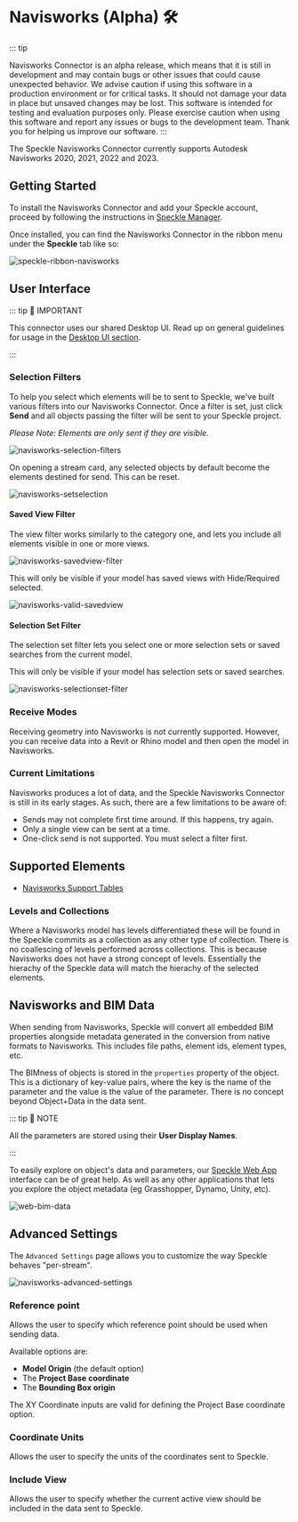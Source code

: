 # Navisworks (Alpha) 🛠️

::: tip

Navisworks Connector is an alpha release, which means that it is still in development and may contain bugs or other issues that could cause unexpected behavior. We advise caution if using this software in a production environment or for critical tasks. It should not damage your data in place but unsaved changes may be lost. This software is intended for testing and evaluation purposes only. Please exercise caution when using this software and report any issues or bugs to the development team. Thank you for helping us improve our software.
:::


The Speckle Navisworks Connector currently supports Autodesk Navisworks 2020, 2021, 2022 and 2023.

## Getting Started

To install the Navisworks Connector and add your Speckle account, proceed by following the instructions in [Speckle Manager](/user/manager).

Once installed, you can find the Navisworks Connector in the ribbon menu under the **Speckle** tab like so:

![speckle-ribbon-navisworks](https://user-images.githubusercontent.com/760691/231277506-a539c3e0-17e2-43a7-8b1e-2d01909ec77b.png)

## User Interface

::: tip 🙌 IMPORTANT

This connector uses our shared Desktop UI. Read up on general guidelines for usage in the [Desktop UI section](/user/ui).

:::

### Selection Filters

To help you select which elements will be to sent to Speckle, we've built various filters into our Navisworks Connector. Once a filter is set, just click **Send** and all objects passing the filter will be sent to your Speckle project.

_Please Note: Elements are only sent if they are visible._

![navisworks-selection-filters](https://user-images.githubusercontent.com/760691/231277784-667e4899-e1f8-4753-a23c-96d9e5557c9a.png)

On opening a stream card, any selected objects by default become the elements destined for send. This can be reset.

![navisworks-setselection](https://user-images.githubusercontent.com/760691/231278189-3a228391-d16b-4048-b383-3d8d4b784674.png)

#### Saved View Filter

The view filter works similarly to the category one, and lets you include all elements visible in one or more views.

![navisworks-savedview-filter](https://user-images.githubusercontent.com/760691/231277894-c74ecec6-c18b-41eb-8758-be42aeac2c56.png)

This will only be visible if your model has saved views with Hide/Required selected.

![navisworks-valid-savedview](https://user-images.githubusercontent.com/760691/231278551-50625f13-4a2f-467e-a638-526c3b07497f.png)

#### Selection Set Filter

The selection set filter lets you select one or more selection sets or saved searches from the current model.

This will only be visible if your model has selection sets or saved searches.

![navisworks-selectionset-filter](https://user-images.githubusercontent.com/760691/231278069-23ad3ec5-429d-46fb-bd53-54459b39aa5a.png)

### Receive Modes

Receiving geometry into Navisworks is not currently supported. However, you can receive data into a Revit or Rhino model and then open the model in Navisworks.

### Current Limitations

Navisworks produces a lot of data, and the Speckle Navisworks Connector is still in its early stages. As such, there are a few limitations to be aware of:
- Sends may not complete first time around. If this happens, try again.
- Only a single view can be sent at a time.
- One-click send is not supported. You must select a filter first.

## Supported Elements

- [Navisworks Support Tables](/user/support-tables.html#navisworks)


### Levels and Collections

Where a Navisworks model has levels differentiated these will be found in the Speckle commits as a collection as any other type of collection. There is no coallescing of levels performed across collections. This is because Navisworks does not have a strong concept of levels. Essentially the hierachy of the Speckle data will match the hierachy of the selected elements.

## Navisworks and BIM Data

When sending from Navisworks, Speckle will convert all embedded BIM properties alongside metadata generated in the conversion from native formats to Navisworks. This includes file paths, element ids, element types, etc.

The BIMness of objects is stored in the `properties` property of the object. This is a dictionary of key-value pairs, where the key is the name of the parameter and the value is the value of the parameter. There is no concept beyond Object+Data in the data sent.

::: tip 📝 NOTE

All the parameters are stored using their **User Display Names**.

:::

To easily explore on object's data and parameters, our [Speckle Web App](/user/web.html) interface can be of great help. As well as any other applications that lets you explore the object metadata (eg Grasshopper, Dynamo, Unity, etc).

![web-bim-data](https://user-images.githubusercontent.com/51519350/186416982-15eb496a-18fc-4782-b1d2-a6df01e9a5ed.png)

## Advanced Settings

The `Advanced Settings` page allows you to customize the way Speckle behaves "per-stream".

![navisworks-advanced-settings](https://user-images.githubusercontent.com/760691/231278734-bd54c648-eef5-456d-a035-ddb046e896eb.png)

### Reference point

Allows the user to specify which reference point should be used when sending data.

Available options are:

- **Model Origin** (the default option)
- The **Project Base coordinate**
- The **Bounding Box origin**

The XY Coordinate inputs are valid for defining the Project Base coordinate option.

### Coordinate Units

Allows the user to specify the units of the coordinates sent to Speckle.

### Include View

Allows the user to specify whether the current active view should be included in the data sent to Speckle.
